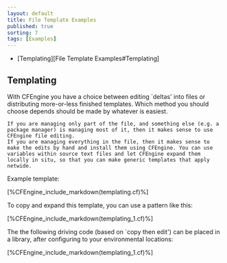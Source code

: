 ```yaml
---
layout: default
title: File Template Examples 
published: true
sorting: 7
tags: [Examples]
---
```


* [Templating][File Template Examples#Templating]

## Templating

With CFEngine you have a choice between editing `deltas' into files or distributing more-or-less finished templates. Which method you should choose depends should be made by whatever is easiest.

    If you are managing only part of the file, and something else (e.g. a package manager) is managing most of it, then it makes sense to use CFEngine file editing.
    If you are managing everything in the file, then it makes sense to make the edits by hand and install them using CFEngine. You can use variables within source text files and let CFEngine expand them locally in situ, so that you can make generic templates that apply netwide.

Example template:


[%CFEngine_include_markdown(templating.cf)%]


To copy and expand this template, you can use a pattern like this:


[%CFEngine_include_markdown(templating_1.cf)%]

The the following driving code (based on `copy then edit') can be placed in a library, after configuring to your environmental locations:

[%CFEngine_include_markdown(templating_1.cf)%]
